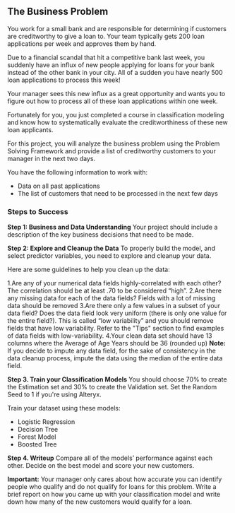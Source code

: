 ## The Business Problem
You work for a small bank and are responsible for determining if customers are creditworthy to give a loan to. Your team typically gets 200 loan applications per week and approves them by hand.

Due to a financial scandal that hit a competitive bank last week, you suddenly have an influx of new people applying for loans for your bank instead of the other bank in your city. All of a sudden you have nearly 500 loan applications to process this week!

Your manager sees this new influx as a great opportunity and wants you to figure out how to process all of these loan applications within one week.

Fortunately for you, you just completed a course in classification modeling and know how to systematically evaluate the creditworthiness of these new loan applicants.

For this project, you will analyze the business problem using the Problem Solving Framework and provide a list of creditworthy customers to your manager in the next two days.

You have the following information to work with:

- Data on all past applications
- The list of customers that need to be processed in the next few days

### Steps to Success
**Step 1: Business and Data Understanding**
Your project should include a description of the key business decisions that need to be made.

**Step 2: Explore and Cleanup the Data**
To properly build the model, and select predictor variables, you need to explore and cleanup your data.

Here are some guidelines to help you clean up the data:

1.Are any of your numerical data fields highly-correlated with each other? The correlation should be at least .70 to be considered “high”.
2.Are there any missing data for each of the data fields? Fields with a lot of missing data should be removed
3.Are there only a few values in a subset of your data field? Does the data field look very uniform (there is only one value for the entire field?). This is called “low variability” and you should remove fields that have low variability. Refer to the "Tips" section to find examples of data fields with low-variability.
4.Your clean data set should have 13 columns where the Average of Age Years should be 36 (rounded up)
**Note:** If you decide to impute any data field, for the sake of consistency in the data cleanup process, impute the data using the median of the entire data field.

**Step 3. Train your Classification Models**
You should choose 70% to create the Estimation set and 30% to create the Validation set. Set the Random Seed to 1 if you're using Alteryx.

Train your dataset using these models:

- Logistic Regression
- Decision Tree
- Forest Model
- Boosted Tree

**Step 4. Writeup**
Compare all of the models’ performance against each other. Decide on the best model and score your new customers.

**Important:** Your manager only cares about how accurate you can identify people who qualify and do not qualify for loans for this problem.
Write a brief report on how you came up with your classification model and write down how many of the new customers would qualify for a loan.
